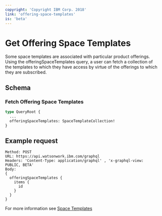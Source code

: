 ```yaml
---
copyright: 'Copyright IBM Corp. 2018'
link: 'offering-space-templates'
is: 'beta'
---
```


# Get Offering Space Templates

Some space templates are associated with particular product offerings. 
Using the offeringSpaceTemplates query, a user can fetch a collection of the templates to which they have access by virtue of the offerings to which they are subscribed.

## Schema

### Fetch Offering Space Templates

```graphql
type QueryRoot {
  ...
  offeringSpaceTemplates: SpaceTemplateCollection!
}
```


## Example request

~~~~
Method: POST
URL: https://api.watsonwork.ibm.com/graphql
Headers: 'Content-Type: application/graphql' , 'x-graphql-view: PUBLIC, BETA'
Body:
{
  offeringSpaceTemplates {
    items {
      id
    }
  }
}
~~~~

For more information see [Space Templates](../guides/V1_space_template_main.md)
